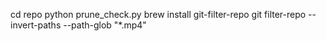 cd repo
python prune_check.py
brew install git-filter-repo
git filter-repo --invert-paths --path-glob "*.mp4"
